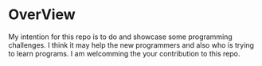 # OverView

My intention for this repo is to do and showcase some programming challenges. I think it may help the new programmers and also who is trying to learn programs.
I am welcomming the your contribution to this repo.
